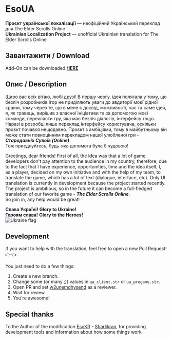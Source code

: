 # EsoUA

**Проєкт української локалізації** — неофіційний Український переклад для The Elder Scrolls Online  
**Ukrainian Localization Project** — unofficial Ukrainian translation for The Elder Scrolls Online

## Завантажити / Download
Add-On can be downloaded **[HERE](https://www.esoui.com/downloads/info3437-EsoUAUkrainianLocalizationProject.html#info)**

## Опис / Description

Щиро вас всіх вітаю, любі друзі! В першу чергу, ідея полягала у тому, що безліч розробників ігор не
приділяють уваги до авдиторії моєї рідної країни, тому через те, що в мене є досвід, можливості,
час та саме ідея, я, як гравець, вирішив з власної ініціативи та за допомогою моєї команди,
перекласти гру, яка має безліч діалогів, інтерфейсу тощо. Наразі в розробці лише переклад інтерфейсу
користувача, оскільки проєкт почався нещодавно. Проєкт з амбіціями, тому в майбутньому він може
стати повноцінним перекладом нашої улюбленої гри - _**Стародавніх Сувоїв (Online)**_.  
Тож приєднуйтесь, будь-яка допомога була б чудовою!

Greetings, dear friends! First of all, the idea was that a lot of game developers don't pay
attention to the audience in my country, therefore, due to the fact that I have experience,
opportunities, time and the idea itself, I, as a player, decided on my own initiative and with the
help of my team, to translate the game, which has a lot of text (dialogue, interface, etc). Only UI
translation is currently in development because the project started recently. The project is
ambitious, so in the future it can become a full-fledged translation of our favorite game - _**The
Elder Scrolls Online**_.  
So join in, any help would be great!

**Слава Україні!** **Glory to Ukraine!**  
**Героям cлава!** **Glory to the Heroes!**  
![Ukraine flag](https://github.githubassets.com/images/icons/emoji/unicode/1f1fa-1f1e6.png?v8)

## Development

If you want to help with the translation, feel free to open a new Pull Request!
:point_right::point_left:

You just need to do a few things:

1. Create a new branch.
2. Change some (or many ;)) values in `ua_client.str` or `ua_pregame.str`.
3. Open PR and set [w2unemdhysend](https://github.com/w2unemdhysend) as a reviewer.
4. Wait for review.
5. You're awesome!

## Special thanks

To the Author of the modification [EsoKR](https://github.com/ESOUIMods/EsoKR) -
[Sharlikran](https://github.com/Sharlikran), for providing development tools and information about
how some things work
